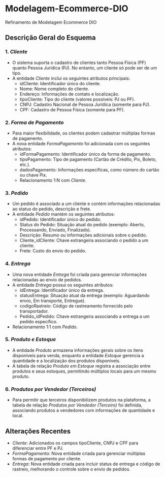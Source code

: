 # Modelagem-Ecommerce-DIO
Refinamento de Modelagem Ecommerce DIO

## Descrição Geral do Esquema

### 1. *Cliente*
- O sistema suporta o cadastro de clientes tanto Pessoa Física (PF) quanto Pessoa Jurídica (PJ). No entanto, um cliente só pode ser de um tipo.
- A entidade *Cliente* inclui os seguintes atributos principais:
  - idCliente: Identificador único do cliente.
  - Nome: Nome completo do cliente.
  - Endereço: Informações de contato e localização.
  - tipoCliente: Tipo do cliente (valores possíveis: PJ ou PF).
  - CNPJ: Cadastro Nacional de Pessoa Jurídica (somente para PJ).
  - CPF: Cadastro de Pessoa Física (somente para PF).

### 2. *Forma de Pagamento*
- Para maior flexibilidade, os clientes podem cadastrar múltiplas formas de pagamento.
- A nova entidade *FormaPagamento* foi adicionada com os seguintes atributos:
  - idFormaPagamento: Identificador único da forma de pagamento.
  - tipoPagamento: Tipo de pagamento (Cartão de Crédito, Pix, Boleto, etc.).
  - dadosPagamento: Informações específicas, como número do cartão ou chave Pix.
  - Relacionamento 1:N com *Cliente*.

### 3. *Pedido*
- Um pedido é associado a um cliente e contém informações relacionadas ao status do pedido, descrição e frete.
- A entidade *Pedido* mantém os seguintes atributos:
  - idPedido: Identificador único do pedido.
  - Status do Pedido: Situação atual do pedido (exemplo: Aberto, Processando, Enviado, Finalizado).
  - Descrição: Resumo ou informações adicionais sobre o pedido.
  - Cliente_idCliente: Chave estrangeira associando o pedido a um cliente.
  - Frete: Custo do envio do pedido.

### 4. *Entrega*
- Uma nova entidade *Entrega* foi criada para gerenciar informações relacionadas ao envio de pedidos.
- A entidade *Entrega* possui os seguintes atributos:
  - idEntrega: Identificador único da entrega.
  - statusEntrega: Situação atual da entrega (exemplo: Aguardando envio, Em transporte, Entregue).
  - codigoRastreio: Código de rastreamento fornecido pelo transportador.
  - Pedido_idPedido: Chave estrangeira associando a entrega a um pedido específico.
- Relacionamento 1:1 com *Pedido*.

### 5. *Produto e Estoque*
- A entidade *Produto* armazena informações gerais sobre os itens disponíveis para venda, enquanto a entidade *Estoque* gerencia a quantidade e a localização dos produtos disponíveis.
- A tabela de relação *Produto em Estoque* registra a associação entre produtos e seus estoques, permitindo múltiplos locais para um mesmo produto.

### 6. *Produtos por Vendedor (Terceiros)*
- Para permitir que terceiros disponibilizem produtos na plataforma, a tabela de relação *Produtos por Vendedor (Terceiro)* foi definida, associando produtos a vendedores com informações de quantidade e local.

## Alterações Recentes
- *Cliente:* Adicionados os campos tipoCliente, CNPJ e CPF para diferenciar entre PF e PJ.
- *FormaPagamento:* Nova entidade criada para gerenciar múltiplas formas de pagamento por cliente.
- *Entrega:* Nova entidade criada para incluir status de entrega e código de rastreio, melhorando o controle sobre o envio de pedidos.


